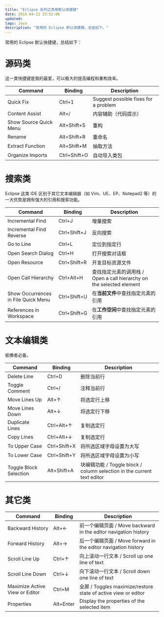```yaml
---
title: "Eclipse 系列之常用默认快捷键"
date: 2015-04-21 23:52:06
updated: 
tags: Java
description: "常用的 Eclipse 默认快捷键，总结如下。"
---
```


常用的 Eclipse 默认快捷键，总结如下：

# 源码类

这一类快捷键是我的最爱，可以极大的提高编程和重构效率。

| Command                | Binding      | Description                          |
| ---------------------- | ------------ | ------------------------------------ |
| Quick Fix              | Ctrl+1       | Suggest possible fixes for a problem |
| Content Assist         | Alt+/        | 内容辅助（代码提示）                           |
| Show Source Quick Menu | Alt+Shift+S  | 重构                                   |
| Rename                 | Alt+Shift+R  | 重命名                                  |
| Extract Function       | Alt+Shift+M  | 抽取方法                                 |
| Organize Imports       | Ctrl+Shift+O | 自动导入类包                               |

# 搜索类

Eclipse 这类 IDE 区别于其它文本编辑器（如 Vim、UE、EP、Notepad2 等）的一大优势是拥有强大的引用和搜索功能。

| Command                             | Binding      | Description                              |
| ----------------------------------- | ------------ | ---------------------------------------- |
| Incremental Find                    | Ctrl+J       | 增量搜索                                     |
| Incremental Find Reverse            | Ctrl+Shift+J | 反向搜索                                     |
| Go to Line                          | Ctrl+L       | 定位到指定行                                   |
| Open Search Dialog                  | Ctrl+H       | 打开搜索对话框                                  |
| Open Resource                       | Ctrl+Shift+R | 开发目标资源文件                                 |
| Open Call Hierarchy                 | Ctrl+Alt+H   | 查找指定元素的调用栈 / Open a call hierarchy on the selected element |
| Show Occurrences in File Quick Menu | Ctrl+Shift+U | 在**当前文件**中查找指定元素的引用                      |
| References in Workspace             | Ctrl+Shift+G | 在**工作空间**中查找指定元素的引用                      |

# 文本编辑类

偷懒者必备。

| Command                | Binding      | Description                              |
| ---------------------- | ------------ | ---------------------------------------- |
| Delete Line            | Ctrl+D       | 删除当前行                                    |
| Toggle Comment         | Ctrl+/       | 注释当前行                                    |
| Move Lines Up          | Alt+↑        | 将选定行上移                                   |
| Move Lines Down        | Alt+↓        | 将选定行下移                                   |
| Duplicate Lines        | Ctrl+Alt+↑   | 复制选定行                                    |
| Copy Lines             | Ctrl+Alt+↓   | 复制选定行                                    |
| To Upper Case          | Ctrl+Shift+X | 将所选区域字母设置为大写                             |
| To Lower Case          | Ctrl+Shift+Y | 将所选区域字母设置为小写                             |
| Toggle Block Selection | Alt+Shift+A  | 块编辑功能 / Toggle block / column selection in the current text editor |

# 其它类

| Command                        | Binding   | Description                              |
| ------------------------------ | --------- | ---------------------------------------- |
| Backward History               | Alt+←     | 前一个编辑页面 / Move backward in the editor navigation history |
| Forward History                | Alt+→     | 后一个编辑页面 / Move forward in the editor navigation history |
| Scroll Line Up                 | Ctrl+↑    | 向上滚动一行文本 / Scroll up one line of text    |
| Scroll Line Down               | Ctrl+↓    | 向下滚动一行文本 / Scroll down one line of text  |
| Maximize Active View or Editor | Ctrl+M    | 全屏 / Toggles maximize/restore state of active view or editor |
| Properties                     | Alt+Enter | Display the properties of the selected item |
